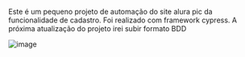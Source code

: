 Este é um pequeno projeto de automação do site alura pic da funcionalidade de cadastro.
Foi realizado com framework cypress.
A próxima atualização do projeto irei subir formato BDD


![image](https://github.com/WandersonNPires/Testes-Automatizados-Alura-Pic/assets/153646670/595d937c-3e71-4e4a-a5a6-621c2380e109)
